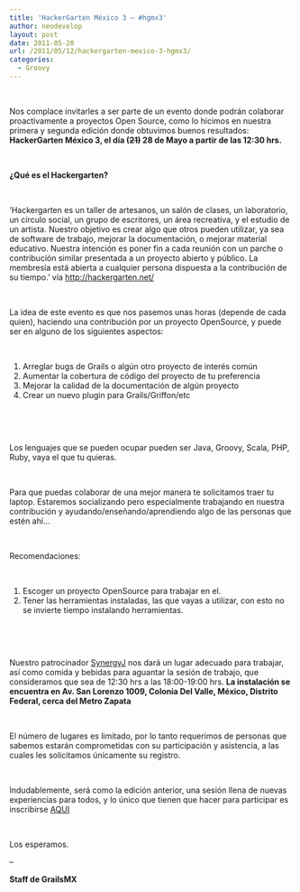 ```yaml
---
title: 'HackerGarten México 3 – #hgmx3'
author: neodevelop
layout: post
date: 2011-05-20
url: /2011/05/12/hackergarten-mexico-3-hgmx3/
categories:
  - Groovy
---
```

&nbsp;

Nos complace invitarles a ser parte de un evento donde podr&aacute;n colaborar proactivamente a proyectos Open Source, como lo hicimos en nuestra primera y segunda edici&oacute;n donde obtuvimos buenos resultados: **HackerGarten M&eacute;xico 3, el d&iacute;a (<span style='text-decoration: line-through;'>21)</span>&nbsp;28 de Mayo a partir de las 12:30 hrs.**

&nbsp;

**&iquest;Qu&eacute; es el Hackergarten?**

&nbsp;

&#8216;Hackergarten es un taller de artesanos, un sal&oacute;n de clases, un laboratorio, un c&iacute;rculo social, un grupo de escritores, un &aacute;rea recreativa, y el estudio de un artista. Nuestro objetivo es crear algo que otros pueden utilizar, ya sea de software de trabajo, mejorar la documentaci&oacute;n, o mejorar material educativo. Nuestra intenci&oacute;n es poner fin a cada reuni&oacute;n con un parche o contribuci&oacute;n similar presentada a un proyecto abierto y p&uacute;blico. La membres&iacute;a est&aacute; abierta a cualquier persona dispuesta a la contribuci&oacute;n de su tiempo.&#8217; v&iacute;a http://hackergarten.net/

&nbsp;

La idea de este evento es que nos pasemos unas horas (depende de cada quien), haciendo una contribuci&oacute;n por un proyecto OpenSource, y puede ser en alguno de los siguientes aspectos:

&nbsp;

  1. Arreglar bugs de Grails o alg&uacute;n otro proyecto de inter&eacute;s com&uacute;n
  2. Aumentar la cobertura de c&oacute;digo del proyecto de tu preferencia
  3. Mejorar la calidad de la documentaci&oacute;n de alg&uacute;n proyecto
  4. Crear un nuevo plugin para Grails/Griffon/etc

&nbsp;

&nbsp;

Los lenguajes que se pueden ocupar pueden ser Java, Groovy, Scala, PHP, Ruby, vaya el que tu quieras.

&nbsp;

Para que puedas colaborar de una mejor manera te solicitamos traer tu laptop. Estaremos socializando pero especialmente trabajando en nuestra contribuci&oacute;n y ayudando/ense&ntilde;ando/aprendiendo algo de las personas que est&eacute;n ah&iacute;&#8230;

&nbsp;

Recomendaciones:

&nbsp;

  1. Escoger un proyecto OpenSource para trabajar en el.
  2. Tener las herramientas instaladas, las que vayas a utilizar, con esto no se invierte tiempo instalando herramientas.

&nbsp;

&nbsp;

Nuestro patrocinador [SynergyJ][1] nos dar&aacute; un lugar adecuado para trabajar, as&iacute; como comida y bebidas para aguantar la sesi&oacute;n de trabajo, que consideramos que sea de 12:30 hrs a las 18:00-19:00 hrs. **La instalaci&oacute;n se encuentra en Av. San Lorenzo 1009, Colonia Del Valle, M&eacute;xico, Distrito Federal, cerca del Metro Zapata**

&nbsp;

El n&uacute;mero de lugares es limitado, por lo tanto requerimos de personas que sabemos estar&aacute;n comprometidas con su participaci&oacute;n y asistencia, a las cuales les solicitamos &uacute;nicamente su registro.

&nbsp;

Indudablemente, ser&aacute; como la edici&oacute;n anterior, una sesi&oacute;n llena de nuevas experiencias para todos, y lo &uacute;nico que tienen que hacer para participar es inscribirse [AQUI][2]

&nbsp;

Los esperamos.

&#8211;

**Staff de GrailsMX**

&nbsp;

 [1]: http://synergyj.com
 [2]: http://loseventos.de/grailsmx/hgmx3